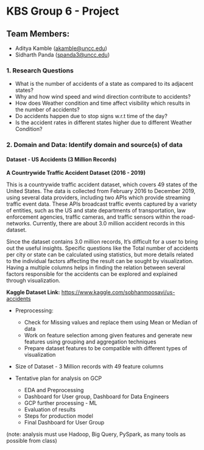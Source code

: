 # KBS Group 6 - Project

## Team Members:
- Aditya Kamble (akamble@uncc.edu)
- Sidharth Panda (spanda3@uncc.edu)


### 1. Research Questions
  - What is the number of accidents of a state as compared to its adjacent states?
  - Why and how wind speed and wind direction contribute to accidents?
  - How does Weather condition and time affect visibility which results in the number of accidents?
  - Do accidents happen due to stop signs w.r.t time of the day?
  - Is the accident rates in different states higher due to different Weather Condition?
  

### 2. Domain and Data: Identify domain and source(s) of data
#### Dataset - US Accidents (3 Million Records)

**A Countrywide Traffic Accident Dataset (2016 - 2019)**

This is a countrywide traffic accident dataset, which covers 49 states of the United States. The data is collected from February 2016 to December 2019, using several data providers, including two APIs which provide streaming traffic event data. These APIs broadcast traffic events captured by a variety of entities, such as the US and state departments of transportation, law enforcement agencies, traffic cameras, and traffic sensors within the road-networks. Currently, there are about 3.0 million accident records in this dataset.

Since the dataset contains 3.0 million records, It’s difficult for a user to bring out the useful insights.
Specific questions like the Total number of accidents per city or state can be calculated using statistics, but more details related to the individual factors affecting the result can be sought by visualization.  Having a multiple columns helps in finding the relation between several factors responsible for the accidents can be explored and explained through visualization.

**Kaggle Dataset Link:** https://www.kaggle.com/sobhanmoosavi/us-accidents

- Preprocessing:
  - Check for Missing values and replace them using Mean or Median of data
  - Work on feature selection among given features and generate new features using grouping and aggregation techniques
  - Prepare dataset features to be compatible with different types of visualization
  
- Size of Dataset - 3 Million records with 49 feature columns

- Tentative plan for analysis on GCP
  - EDA and Preprocessing
  - Dashboard for User group, Dashboard for Data Engineers
  - GCP further processing - ML
  - Evaluation of results
  - Steps for production model
  - Final Dashboard for User Group

(note:  analysis must use Hadoop, Big Query, PySpark, as many tools as possible from class)
